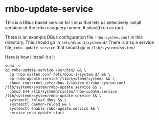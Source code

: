 # rnbo-update-service

This is a DBus based service for Linux that lets us selectively install versions of the rnbo oscquery runner.
It should run as root.

There is an example DBus configuration file `rnbo-system.conf` in this directory.
This should go in `/etc/dbus-1/system.d/`
There is also a service file, `rnbo-update.service` that should go in `/lib/systemd/system/`

Here is how I install it all:

```shell
sudo -s
cp rnbo-update-service /usr/bin/ && \
  cp rnbo-system.conf /etc/dbus-1/system.d/ && \
  cp rnbo-update.service /lib/systemd/system/ && \
  chown root:root /etc/dbus-1/system.d/rnbo-system.conf /lib/systemd/system/rnbo-update.service && \
  chmod 644 /lib/systemd/system/rnbo-update.service  /lib/systemd/system/rnbo-update.service && \
  systemctl reload dbus && \
  systemctl daemon-reload && \
  systemctl enable rnbo-update.service && \
  service rnbo-update start
```
